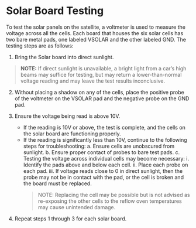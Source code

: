 # Solar Board Testing

To test the solar panels on the satellite, a voltmeter is used to measure the voltage across all the cells. Each board that houses the six solar cells has two bare metal pads, one labeled VSOLAR and the other labeled GND. The testing steps are as follows:

1. Bring the Solar board into direct sunlight.
>**NOTE:** If direct sunlight is unavailable, a bright light from a car’s high beams may suffice for testing, but may return a lower-than-normal voltage reading and may leave the test results inconclusive.

2. Without placing a shadow on any of the cells, place the positive probe of the voltmeter on the VSOLAR pad and the negative probe on the GND pad.

3. Ensure the voltage being read is above 10V.
    - If the reading is 10V or above, the test is complete, and the cells on the solar board are functioning properly.
    - If the reading is significantly less than 10V, continue to the following steps for troubleshooting:
        a. Ensure cells are unobscured from sunlight.
        b. Ensure proper contact of probes to bare test pads.
        c. Testing the voltage across individual cells may become necessary:
            i. Identify the pads above and below each cell.
            ii. Place each probe on each pad.
            iii. If voltage reads close to 0 in direct sunlight, then the probe may not be in contact with the pad, or the cell is broken and the board must be replaced. 
        > NOTE: Replacing the cell may be possible but is not advised as re-exposing the other cells to the reflow oven temperatures may cause unintended damage.

4. Repeat steps 1 through 3 for each solar board.